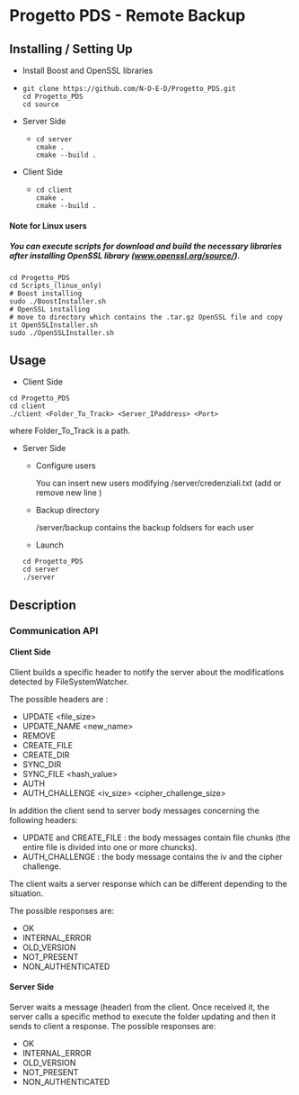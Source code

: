 # Progetto PDS - Remote Backup
## Installing / Setting Up
- Install Boost and OpenSSL libraries
- ```
  git clone https://github.com/N-O-E-D/Progetto_PDS.git
  cd Progetto_PDS
  cd source
  ```
- Server Side
  - ```
    cd server
    cmake .
    cmake --build .
    ```
- Client Side
  - ```
    cd client
    cmake .
    cmake --build .
    ```
#### Note for Linux users
##### You can execute scripts for download and build the necessary libraries after installing OpenSSL library (www.openssl.org/source/).
```
cd Progetto_PDS
cd Scripts_(linux_only)
# Boost installing
sudo ./BoostInstaller.sh
# OpenSSL installing 
# move to directory which contains the .tar.gz OpenSSL file and copy it OpenSSLInstaller.sh
sudo ./OpenSSLInstaller.sh
```
## Usage 
- Client Side
```
cd Progetto_PDS
cd client
./client <Folder_To_Track> <Server_IPaddress> <Port>
```
where Folder_To_Track is a path.
- Server Side
  - Configure users
  
      You can insert new users modifying /server/credenziali.txt (add or remove new line <username> <password>)
  
  - Backup directory
  
    /server/backup contains the backup foldsers for each user
    
  - Launch
  ```
  cd Progetto_PDS
  cd server
  ./server
  ```
## Description
### Communication API
#### Client Side
Client builds a specific header to notify the server about the modifications detected by FileSystemWatcher.

The possible headers are : 
- UPDATE <path> <file_size> 
- UPDATE_NAME <path> <new_name>
- REMOVE <path>
- CREATE_FILE <path> <fileSize>
- CREATE_DIR <path>
- SYNC_DIR <path>
- SYNC_FILE <path> <hash_value>
- AUTH <username> 
- AUTH_CHALLENGE <iv_size> <cipher_challenge_size>

In addition the client send to server body messages concerning the following headers:
- UPDATE and CREATE_FILE : the body messages contain file chunks  (the entire file is divided into one or more chuncks).
- AUTH_CHALLENGE : the body message contains the iv and the cipher challenge.

The client waits a server response which can be different depending to the situation.

The possible responses are:
- OK
- INTERNAL_ERROR
- OLD_VERSION
- NOT_PRESENT
- NON_AUTHENTICATED

#### Server Side
Server waits a message (header) from the client. Once received it, the server calls a specific method to execute the folder updating and then it sends to client a response.
The possible responses are:
- OK
- INTERNAL_ERROR
- OLD_VERSION
- NOT_PRESENT
- NON_AUTHENTICATED
